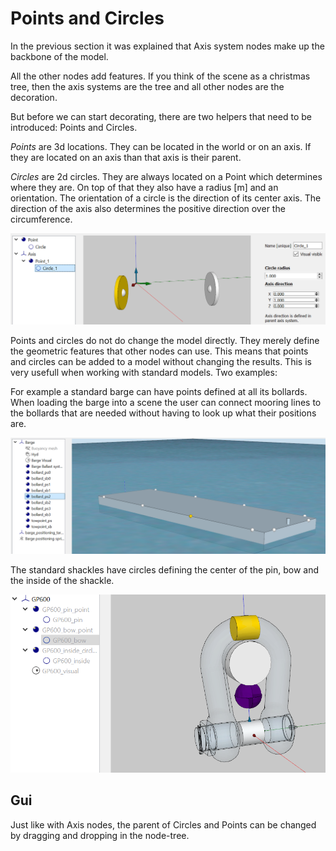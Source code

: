 # Points and Circles

In the previous section it was explained that Axis system nodes make up the backbone of the model.

All the other nodes add features. If you think of the scene as a christmas tree, then the axis systems are the tree and all other nodes are the decoration.

But before we can start decorating, there are two helpers that need to be introduced: Points and Circles.

*Points* are 3d locations. They can be located in the world or on an axis. If they are located on an axis than that axis is their parent.

*Circles* are 2d circles. They are always located on a Point which determines where they are. On top of that they also have a radius [m] and an orientation. The orientation of a circle is the direction of its center axis. The direction of the axis also determines the positive direction over the circumference.


![ps1](images/points_and_circles_1.png)

Points and circles do not do change the model directly. They merely define the geometric features that other nodes can use. This means that points and circles can be added to a model without changing the results. This is very usefull when working with standard models. Two examples:


For example a standard barge can have points defined at all its bollards. When loading the barge into a scene the user can connect mooring lines to the bollards that are needed without having to look up what their positions are.

![ps2](images/points_and_circles_2.png)

The standard shackles have circles defining the center of the pin, bow and the inside of the shackle.

![ps3](images/points_and_circles_3.png)


## Gui

Just like with Axis nodes, the parent of Circles and Points can be changed by dragging and dropping in the node-tree.